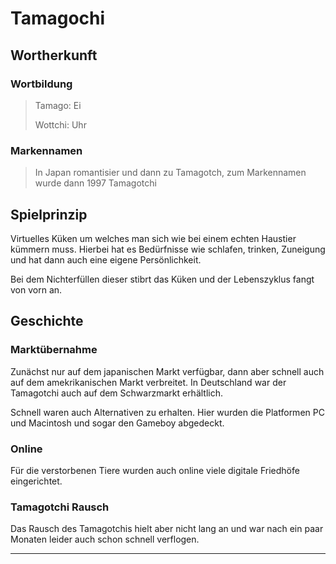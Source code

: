 # Tamagochi

## Wortherkunft

### Wortbildung

> Tamago:  Ei
>
> Wottchi: Uhr

### Markennamen

> In Japan romantisier und dann zu Tamagotch, zum Markennamen wurde dann 1997 Tamagotchi

## Spielprinzip

Virtuelles Küken um welches man sich wie bei einem echten Haustier kümmern muss. Hierbei hat es Bedürfnisse wie schlafen, trinken, Zuneigung und hat dann auch eine eigene Persönlichkeit.

Bei dem Nichterfüllen dieser stibrt das Küken und der Lebenszyklus fangt von vorn an.

## Geschichte



### Marktübernahme

Zunächst nur auf dem japanischen Markt verfügbar, dann aber schnell auch auf dem amekrikanischen Markt verbreitet.
In Deutschland war der Tamagotchi auch auf dem Schwarzmarkt erhältlich.

Schnell waren auch Alternativen zu erhalten. Hier wurden die Platformen PC und Macintosh und sogar den Gameboy abgedeckt. 

### Online

Für die verstorbenen Tiere wurden auch online viele digitale Friedhöfe eingerichtet. 

### Tamagotchi Rausch

Das Rausch des Tamagotchis hielt aber nicht lang an und war nach ein paar Monaten leider auch schon schnell verflogen.

---
